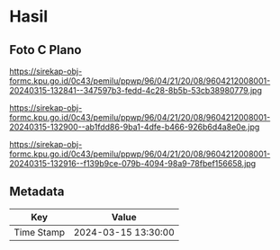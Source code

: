 # Hasil

## Foto C Plano

https://sirekap-obj-formc.kpu.go.id/0c43/pemilu/ppwp/96/04/21/20/08/9604212008001-20240315-132841--347597b3-fedd-4c28-8b5b-53cb38980779.jpg

https://sirekap-obj-formc.kpu.go.id/0c43/pemilu/ppwp/96/04/21/20/08/9604212008001-20240315-132900--ab1fdd86-9ba1-4dfe-b466-926b6d4a8e0e.jpg

https://sirekap-obj-formc.kpu.go.id/0c43/pemilu/ppwp/96/04/21/20/08/9604212008001-20240315-132916--f139b9ce-079b-4094-98a9-78fbef156658.jpg


## Metadata

| Key        | Value               |
| ---------- | ------------------- |
| Time Stamp | 2024-03-15 13:30:00 |



